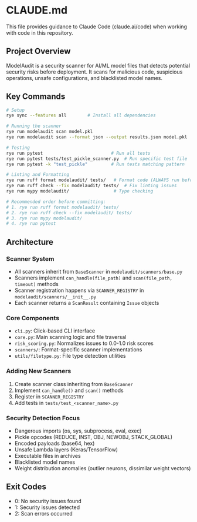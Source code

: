 # CLAUDE.md

This file provides guidance to Claude Code (claude.ai/code) when working with code in this repository.

## Project Overview

ModelAudit is a security scanner for AI/ML model files that detects potential security risks before deployment. It scans for malicious code, suspicious operations, unsafe configurations, and blacklisted model names.

## Key Commands

```bash
# Setup
rye sync --features all        # Install all dependencies

# Running the scanner
rye run modelaudit scan model.pkl
rye run modelaudit scan --format json --output results.json model.pkl

# Testing
rye run pytest                          # Run all tests
rye run pytest tests/test_pickle_scanner.py  # Run specific test file
rye run pytest -k "test_pickle"         # Run tests matching pattern

# Linting and Formatting
rye run ruff format modelaudit/ tests/   # Format code (ALWAYS run before committing)
rye run ruff check --fix modelaudit/ tests/  # Fix linting issues
rye run mypy modelaudit/                 # Type checking

# Recommended order before committing:
# 1. rye run ruff format modelaudit/ tests/
# 2. rye run ruff check --fix modelaudit/ tests/
# 3. rye run mypy modelaudit/
# 4. rye run pytest
```

## Architecture

### Scanner System

- All scanners inherit from `BaseScanner` in `modelaudit/scanners/base.py`
- Scanners implement `can_handle(file_path)` and `scan(file_path, timeout)` methods
- Scanner registration happens via `SCANNER_REGISTRY` in `modelaudit/scanners/__init__.py`
- Each scanner returns a `ScanResult` containing `Issue` objects

### Core Components

- `cli.py`: Click-based CLI interface
- `core.py`: Main scanning logic and file traversal
- `risk_scoring.py`: Normalizes issues to 0.0-1.0 risk scores
- `scanners/`: Format-specific scanner implementations
- `utils/filetype.py`: File type detection utilities

### Adding New Scanners

1. Create scanner class inheriting from `BaseScanner`
2. Implement `can_handle()` and `scan()` methods
3. Register in `SCANNER_REGISTRY`
4. Add tests in `tests/test_<scanner_name>.py`

### Security Detection Focus

- Dangerous imports (os, sys, subprocess, eval, exec)
- Pickle opcodes (REDUCE, INST, OBJ, NEWOBJ, STACK_GLOBAL)
- Encoded payloads (base64, hex)
- Unsafe Lambda layers (Keras/TensorFlow)
- Executable files in archives
- Blacklisted model names
- Weight distribution anomalies (outlier neurons, dissimilar weight vectors)

## Exit Codes

- 0: No security issues found
- 1: Security issues detected
- 2: Scan errors occurred
